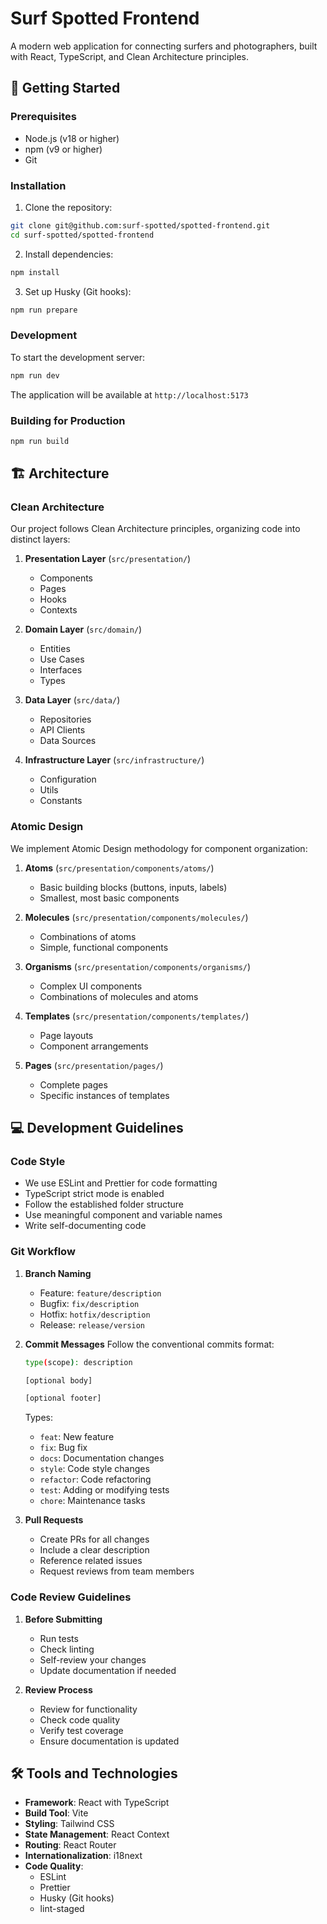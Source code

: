# Surf Spotted Frontend

A modern web application for connecting surfers and photographers, built with React, TypeScript, and Clean Architecture principles.

## 🚀 Getting Started

### Prerequisites

- Node.js (v18 or higher)
- npm (v9 or higher)
- Git

### Installation

1. Clone the repository:
```bash
git clone git@github.com:surf-spotted/spotted-frontend.git
cd surf-spotted/spotted-frontend
```

2. Install dependencies:
```bash
npm install
```

3. Set up Husky (Git hooks):
```bash
npm run prepare
```

### Development

To start the development server:
```bash
npm run dev
```

The application will be available at `http://localhost:5173`

### Building for Production

```bash
npm run build
```

## 🏗️ Architecture

### Clean Architecture

Our project follows Clean Architecture principles, organizing code into distinct layers:

1. **Presentation Layer** (`src/presentation/`)
   - Components
   - Pages
   - Hooks
   - Contexts

2. **Domain Layer** (`src/domain/`)
   - Entities
   - Use Cases
   - Interfaces
   - Types

3. **Data Layer** (`src/data/`)
   - Repositories
   - API Clients
   - Data Sources

4. **Infrastructure Layer** (`src/infrastructure/`)
   - Configuration
   - Utils
   - Constants

### Atomic Design

We implement Atomic Design methodology for component organization:

1. **Atoms** (`src/presentation/components/atoms/`)
   - Basic building blocks (buttons, inputs, labels)
   - Smallest, most basic components

2. **Molecules** (`src/presentation/components/molecules/`)
   - Combinations of atoms
   - Simple, functional components

3. **Organisms** (`src/presentation/components/organisms/`)
   - Complex UI components
   - Combinations of molecules and atoms

4. **Templates** (`src/presentation/components/templates/`)
   - Page layouts
   - Component arrangements

5. **Pages** (`src/presentation/pages/`)
   - Complete pages
   - Specific instances of templates

## 💻 Development Guidelines

### Code Style

- We use ESLint and Prettier for code formatting
- TypeScript strict mode is enabled
- Follow the established folder structure
- Use meaningful component and variable names
- Write self-documenting code

### Git Workflow

1. **Branch Naming**
   - Feature: `feature/description`
   - Bugfix: `fix/description`
   - Hotfix: `hotfix/description`
   - Release: `release/version`

2. **Commit Messages**
   Follow the conventional commits format:

   ```bash
   type(scope): description
   
   [optional body]
   
   [optional footer]
   ```

   Types:
   - `feat`: New feature
   - `fix`: Bug fix
   - `docs`: Documentation changes
   - `style`: Code style changes
   - `refactor`: Code refactoring
   - `test`: Adding or modifying tests
   - `chore`: Maintenance tasks

3. **Pull Requests**
   - Create PRs for all changes
   - Include a clear description
   - Reference related issues
   - Request reviews from team members

### Code Review Guidelines

1. **Before Submitting**
   - Run tests
   - Check linting
   - Self-review your changes
   - Update documentation if needed

2. **Review Process**
   - Review for functionality
   - Check code quality
   - Verify test coverage
   - Ensure documentation is updated

## 🛠️ Tools and Technologies

- **Framework**: React with TypeScript
- **Build Tool**: Vite
- **Styling**: Tailwind CSS
- **State Management**: React Context
- **Routing**: React Router
- **Internationalization**: i18next
- **Code Quality**:
  - ESLint
  - Prettier
  - Husky (Git hooks)
  - lint-staged
